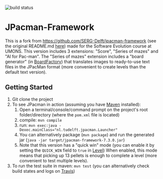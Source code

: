 ![build status](https://travis-ci.org/qdrien/jpacman-framework.svg?branch=master)

JPacman-Framework
=================
This is a fork from https://github.com/SERG-Delft/jpacman-framework (see the original README.md [here](old_README.md)) made for the Software Evolution course at UMONS.
This version includes 3 extensions: "Score", "Series of mazes" and "AI for Pac-man".
The "Series of mazes" extension includes a "board generator" (in [BoardFactory](src/main/java/nl/tudelft/jpacman/board/BoardFactory.java)) that translates images to ready-to-use text files in the JPacMan format (more convenient to create levels than the default text version).

Getting Started
---------------

1. Git clone the project
2. To see JPacman in action (assuming you have [Maven](https://maven.apache.org/) installed): 
    1. Open a terminal/console/command prompt on the project's root folder/directory (where the `pom.xml` file is located)
    2. compile: `mvn compile`
    3. run: `mvn exec:java -Dexec.mainClass="nl.tudelft.jpacman.Launcher"`
	4. You can alternatively package (`mvn package`) and run the generated jar (`java -jar target/jpacman-framework-7.3.0.jar`)
    5. Note that this version has a "quick win" mode (you can enable it by setting the `QUICK_WIN` field to `true` in [Level](src/main/java/nl/tudelft/jpacman/level/Level.java))
        When enabled, this mode means that picking up 13 pellets is enough to complete a level (more convenient to test multiple levels).
4. To run the test suite in maven: `mvn test` (you can alternatively check build states and logs on [Travis](https://travis-ci.org/qdrien/jpacman-framework))